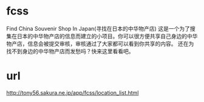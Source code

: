 # fcss
Find China Souvenir Shop In Japan(寻找在日本的中华物产店)
这是一个为了搜集在日本的中华物产店的信息而建立的小项目。你可以很方便共享自己身边的中华物产店，信息会被提交审核，审核通过了大家都可以看到你共享的内容。
还在为找不到身边的中华物产店而发愁吗？快来这里看看吧。

# url
http://tony56.sakura.ne.jp/app/fcss/location_list.html
